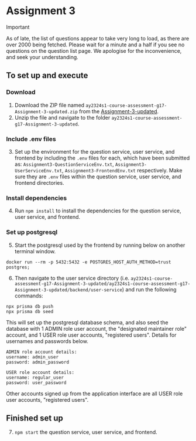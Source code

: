 # Assignment 3

> [!IMPORTANT] 
> As of late, the list of questions appear to take very long to load, as there are over 2000 being fetched. Please wait for a minute and a half if you see no questions on the question list page. We apologise for the inconvenience, and seek your understanding.

## To set up and execute

### Download
1. Download the ZIP file named `ay2324s1-course-assessment-g17-Assignment-3-updated.zip` from the [Assignment-3-updated](https://github.com/CS3219-AY2324S1/ay2324s1-course-assessment-g17/releases/tag/Assignment-3-updated).
2. Unzip the file and navigate to the folder `ay2324s1-course-assessment-g17-Assignment-3-updated`.

### Include .env files
3. Set up the environment for the question service, user service, and frontend by including the `.env` files for each, which have been submitted as: 
`Assignment3-QuestionServiceEnv.txt`, 
`Assignment3-UserServiceEnv.txt`, 
`Assignment3-FrontendEnv.txt` respectively.
Make sure they are `.env` files within the question service, user service, and frontend directories.

### Install dependencies
4. Run `npm install` to install the dependencies for the question service, user service, and frontend.

### Set up postgresql
5. Start the postgresql used by the frontend by running below on another terminal window. 

```
docker run --rm -p 5432:5432 -e POSTGRES_HOST_AUTH_METHOD=trust postgres;
```

6. Then navigate to the user service directory (i.e. `ay2324s1-course-assessment-g17-Assignment-3-updated/ay2324s1-course-assessment-g17-Assignment-3-updated/backend/user-service`) and run the following commands:

```
npx prisma db push
npx prisma db seed
```

This will set up the postgresql database schema, and also seed the database with 1 ADMIN role user account, the "designated maintainer role" account, and 1 USER role user accounts, "registered users". Details for usernames and passwords below.

```
ADMIN role account details:
username: admin_user
password: admin_password 

USER role account details:
username: regular_user
password: user_password
```

Other accounts signed up from the application interface are all USER role user accounts, "registered users". 

## Finished set up
7. `npm start` the question service, user service, and frontend.
